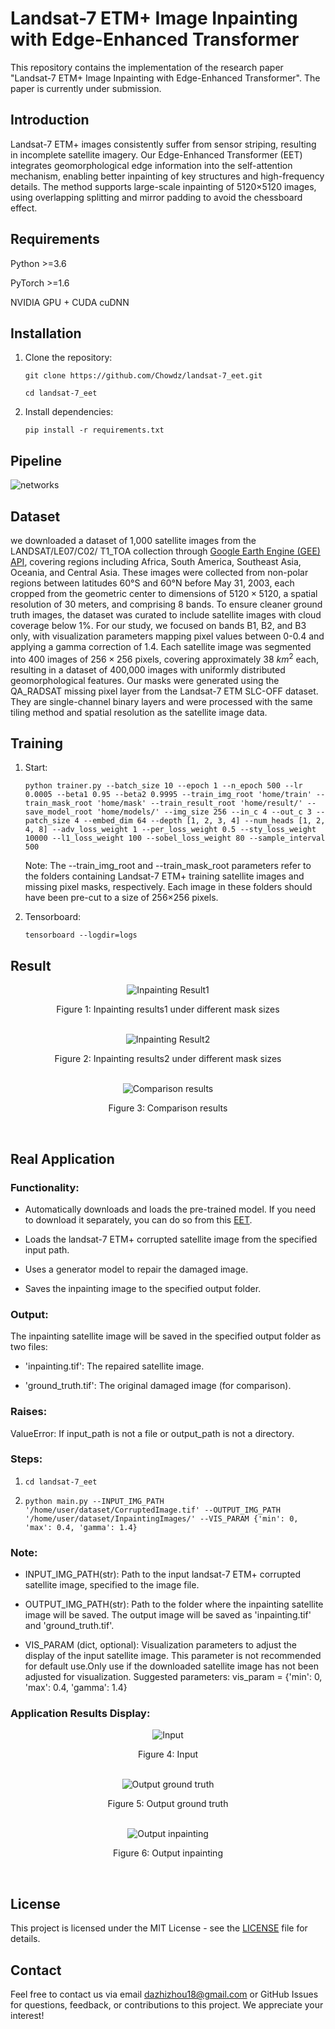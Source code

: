 # Landsat-7 ETM+ Image Inpainting with Edge-Enhanced Transformer

This repository contains the implementation of the research paper "Landsat-7 ETM+ Image Inpainting with Edge-Enhanced Transformer". The paper is currently under submission.

## Introduction

Landsat-7 ETM+ images consistently suffer from sensor striping, resulting in incomplete satellite imagery. Our Edge-Enhanced Transformer (EET) integrates geomorphological edge information into the self-attention mechanism, enabling better inpainting of key structures and high-frequency details. The method supports large-scale inpainting of 5120×5120 images, using overlapping splitting and mirror padding to avoid the chessboard effect.

## Requirements

Python >=3.6

PyTorch >=1.6

NVIDIA GPU + CUDA cuDNN

## Installation

1. Clone the repository:

   ```git clone https://github.com/Chowdz/landsat-7_eet.git```

   ```cd landsat-7_eet```

2. Install dependencies:

   ```pip install -r requirements.txt```

## Pipeline

![networks](figure/network.jpg)

## Dataset

we downloaded a dataset of 1,000 satellite images from the LANDSAT/LE07/C02/ T1\_TOA collection through [Google Earth Engine (GEE) API](https://doi.org/10.1016/j.rse.2017.06.031), covering regions including Africa, South America, Southeast Asia, Oceania, and Central Asia. These images were collected from non-polar regions between latitudes 60°S and 60°N before May 31, 2003, each cropped from the geometric center to dimensions of $5120\times5120$, a spatial resolution of 30 meters, and comprising 8 bands. To ensure cleaner ground truth images, the dataset was curated to include satellite images with cloud coverage below 1\%. For our study, we focused on bands B1, B2, and B3 only, with visualization parameters mapping pixel values between 0-0.4 and applying a gamma correction of 1.4. Each satellite image was segmented into 400 images of $256\times256$ pixels, covering approximately 38 $km^2$ each, resulting in a dataset of 400,000 images with uniformly distributed geomorphological features. Our masks were generated using the QA\_RADSAT missing pixel layer from the Landsat-7 ETM SLC-OFF dataset. They are single-channel binary layers and were processed with the same tiling method and spatial resolution as the satellite image data.

## Training

1. Start:

   ```python trainer.py --batch_size 10 --epoch 1 --n_epoch 500 --lr 0.0005 --beta1 0.95 --beta2 0.9995 --train_img_root 'home/train' --train_mask_root 'home/mask' --train_result_root 'home/result/' --save_model_root 'home/models/' --img_size 256 --in_c 4 --out_c 3 --patch_size 4 --embed_dim 64 --depth [1, 2, 3, 4] --num_heads [1, 2, 4, 8] --adv_loss_weight 1 --per_loss_weight 0.5 --sty_loss_weight 10000 --l1_loss_weight 100 --sobel_loss_weight 80 --sample_interval 500```

   Note: The --train_img_root and --train_mask_root parameters refer to the folders containing Landsat-7 ETM+ training satellite images and missing pixel masks, respectively. Each image in these folders should have been pre-cut to a size of 256×256 pixels.

2. Tensorboard:

   ```tensorboard --logdir=logs```

## Result

<div style="text-align: center;">
    <img src="figure/result1.jpg" alt="Inpainting Result1">
    <p>Figure 1: Inpainting results1 under different mask sizes</p>
</div>
<br>

<div style="text-align: center;">
    <img src="figure/result2.jpg" alt="Inpainting Result2">
    <p>Figure 2: Inpainting results2 under different mask sizes</p>
</div>
<br>

<div style="text-align: center;">
    <img src="figure/result3.jpg" alt="Comparison results">
    <p>Figure 3: Comparison results</p>
</div>
<br>

## Real Application



### Functionality:

- Automatically downloads and loads the pre-trained model. If you need to download it separately, you can do so from this [EET](https://drive.google.com/uc?export=download&id=1yon1mfSKmjiEAsK-MTebKZclp1GoZj99).
  
- Loads the landsat-7 ETM+ corrupted satellite image from the specified input path.
  
- Uses a generator model to repair the damaged image.
  
- Saves the inpainting image to the specified output folder.


### Output:

The inpainting satellite image will be saved in the specified output folder as two files:

- 'inpainting.tif': The repaired satellite image.

- 'ground_truth.tif': The original damaged image (for comparison).

  

### Raises:

ValueError: If input_path is not a file or output_path is not a directory.



### Steps:

1. ```cd landsat-7_eet```

2. ```python main.py --INPUT_IMG_PATH '/home/user/dataset/CorruptedImage.tif' --OUTPUT_IMG_PATH '/home/user/dataset/InpaintingImages/' --VIS_PARAM {'min': 0, 'max': 0.4, 'gamma': 1.4}```

   

### Note:

- INPUT_IMG_PATH(str): Path to the input landsat-7 ETM+ corrupted satellite image, specified to the image file.

- OUTPUT_IMG_PATH(str): Path to the folder where the inpainting satellite image will be saved. The output image will be saved as 'inpainting.tif' and 'ground_truth.tif'.

- VIS_PARAM (dict, optional): Visualization parameters to adjust the display of the input satellite image. This parameter is not recommended for default use.Only use if the downloaded satellite image has not been adjusted for visualization. Suggested parameters: vis_param = {'min': 0, 'max': 0.4, 'gamma': 1.4}

### Application Results Display:

<div style="text-align: center;">
    <img src="figure/result4_input.jpg" alt="Input">
    <p>Figure 4: Input</p>
</div>
<br>

<div style="text-align: center;">
    <img src="figure/result4_output1.jpg" alt="Output ground truth">
    <p>Figure 5: Output ground truth</p>
</div>
<br>

<div style="text-align: center;">
    <img src="figure/result4_output2.jpg" alt="Output inpainting">
    <p>Figure 6: Output inpainting</p>
</div>
<br>


## License

This project is licensed under the MIT License - see the [LICENSE](LICENSE) file for details.

## Contact

Feel free to contact us via email [dazhizhou18@gmail.com](dazhizhou18@gmail.com) or GitHub Issues for questions, feedback, or contributions to this project. We appreciate your interest!
